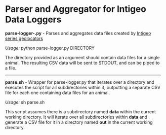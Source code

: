 # Parser and Aggregator for Intigeo Data Loggers

**parse-logger-.py** - Parses and aggregates data files created by [Intigeo series geolocators](https://www.migratetech.co.uk/geolocators_8.html)

*Usage:* python parse-logger.py DIRECTORY

The directory provided as an argument should contain data files for a single animal.  The resulting CSV data will be sent to STDOUT, and can be piped to a file.

---

**parse.sh** - Wrapper for parse-logger.py that iterates over a directory and executes the script for all subdirectories within it, outputting a separate CSV file for each one containing data files for an animal.

*Usage:* sh parse.sh

This script assumes there is a subdirectory named **data** within the current working directory.  It will iterate over all subdirectories within **data** and generate a CSV file for it in a directory named **out** in the current working directory.
